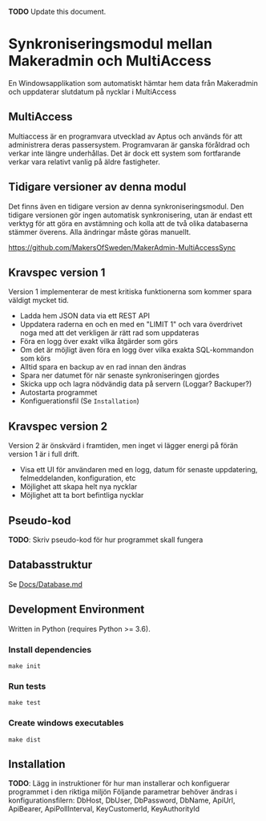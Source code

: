 **TODO** Update this document.

Synkroniseringsmodul mellan Makeradmin och MultiAccess
======================================================

En Windowsapplikation som automatiskt hämtar hem data från Makeradmin och uppdaterar slutdatum på nycklar i MultiAccess


MultiAccess
-----------
Multiaccess är en programvara utvecklad av Aptus och används för att administrera deras passersystem. Programvaran är ganska föråldrad och verkar inte längre underhållas. Det är dock ett system som fortfarande verkar vara relativt vanlig på äldre fastigheter.


Tidigare versioner av denna modul
---------------------------------
Det finns även en tidigare version av denna synkroniseringsmodul. Den tidigare versionen gör ingen automatisk synkronisering, utan är endast ett verktyg för att göra en avstämning och kolla att de två olika databaserna stämmer överens. Alla ändringar måste göras manuellt.

https://github.com/MakersOfSweden/MakerAdmin-MultiAccessSync


Kravspec version 1
------------------

Version 1 implementerar de mest kritiska funktionerna som kommer spara väldigt mycket tid.

 * Ladda hem JSON data via ett REST API
 * Uppdatera raderna en och en med en "LIMIT 1" och vara överdrivet noga med att det verkligen är rätt rad som uppdateras
 * Föra en logg över exakt vilka åtgärder som görs
 * Om det är möjligt även föra en logg över vilka exakta SQL-kommandon som körs
 * Alltid spara en backup av en rad innan den ändras
 * Spara ner datumet för när senaste synkroniseringen gjordes
 * Skicka upp och lagra nödvändig data på servern (Loggar? Backuper?)
 * Autostarta programmet
 * Konfiguerationsfil (Se `Installation`)


Kravspec version 2
------------------

Version 2 är önskvärd i framtiden, men inget vi lägger energi på förän version 1 är i full drift.

 * Visa ett UI för användaren med en logg, datum för senaste uppdatering, felmeddelanden, konfiguration, etc
 * Möjlighet att skapa helt nya nycklar
 * Möjlighet att ta bort befintliga nycklar


Pseudo-kod
----------
**TODO**: Skriv pseudo-kod för hur programmet skall fungera


Databasstruktur
---------------
Se [Docs/Database.md](Docs/Database.md)


Development Environment
------------------------

Written in Python (requires Python >= 3.6).

### Install dependencies
`make init`

### Run tests
`make test`

### Create windows executables
`make dist`

Installation
------------
**TODO**: Lägg in instruktioner för hur man installerar och konfiguerar programmet i den riktiga miljön
Följande parametrar behöver ändras i konfigurationsfilern: DbHost, DbUser, DbPassword, DbName, ApiUrl, ApiBearer, ApiPollInterval, KeyCustomerId, KeyAuthorityId

